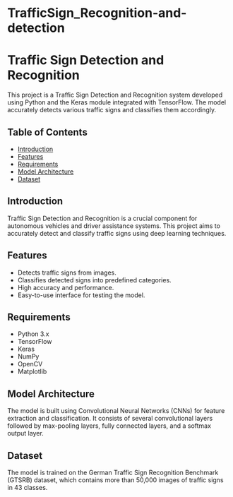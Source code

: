 # TrafficSign_Recognition-and-detection

# Traffic Sign Detection and Recognition

This project is a Traffic Sign Detection and Recognition system developed using Python and the Keras module integrated with TensorFlow. The model accurately detects various traffic signs and classifies them accordingly.

## Table of Contents

- [Introduction](#introduction)
- [Features](#features)
- [Requirements](#requirements)
- [Model Architecture](#model-architecture)
- [Dataset](#dataset)

## Introduction

Traffic Sign Detection and Recognition is a crucial component for autonomous vehicles and driver assistance systems. This project aims to accurately detect and classify traffic signs using deep learning techniques.

## Features

- Detects traffic signs from images.
- Classifies detected signs into predefined categories.
- High accuracy and performance.
- Easy-to-use interface for testing the model.

## Requirements

- Python 3.x
- TensorFlow
- Keras
- NumPy
- OpenCV
- Matplotlib


## Model Architecture

The model is built using Convolutional Neural Networks (CNNs) for feature extraction and classification. It consists of several convolutional layers followed by max-pooling layers, fully connected layers, and a softmax output layer.

## Dataset

The model is trained on the German Traffic Sign Recognition Benchmark (GTSRB) dataset, which contains more than 50,000 images of traffic signs in 43 classes.



